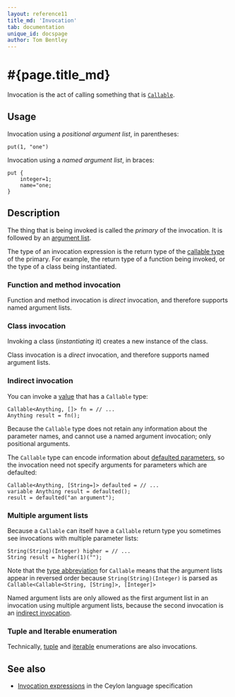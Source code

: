 ```yaml
---
layout: reference11
title_md: 'Invocation'
tab: documentation
unique_id: docspage
author: Tom Bentley
---
```


# #{page.title_md}

Invocation is the act of calling something that is 
[`Callable`](#{site.urls.apidoc_current}/Callable.type.html).

## Usage 

Invocation using a *positional argument list*, in parentheses:

<!-- try: -->
    put(1, "one")
    
Invocation using a *named argument list*, in braces:

<!-- try: -->
    put {
        integer=1;
        name="one;
    }

## Description

The thing that is being invoked is called the *primary* of the invocation. 
It is followed by an [argument list](../argument-list/).

The type of an invocation expression is the return type of the 
[callable type](../../structure/function#callable_type) of the primary. 
For example, the return type of a function being invoked, or the type of 
a class being instantiated.

### Function and method invocation

Function and method invocation is *direct* invocation, and therefore 
supports named argument lists.

### Class invocation

Invoking a class (*instantiating* it) creates a new instance of the class.

Class invocation is a *direct* invocation, and therefore supports 
named argument lists.

### Indirect invocation

You can invoke a [value](../../structure/value/) that has a 
`Callable` type:

<!-- try: -->
    Callable<Anything, []> fn = // ...
    Anything result = fn();

Because the `Callable` type does not retain any information about
the parameter names, and cannot use a named argument invocation; 
only positional arguments.

The `Callable` type can encode information about 
[defaulted parameters](../../structure/parameter-list/#defaulted_parameters), so the 
invocation need not specify arguments for parameters which are defaulted:

<!-- try: -->
    Callable<Anything, [String=]> defaulted = // ...
    variable Anything result = defaulted();
    result = defaulted("an argument");

### Multiple argument lists

Because a `Callable` can itself have a `Callable` return type you sometimes see
invocations with multiple parameter lists:

    String(String)(Integer) higher = // ...
    String result = higher(1)("");

Note that the [type abbreviation](../../structure/type-abbreviation/) 
for `Callable` means that the argument lists appear in 
reversed order because `String(String)(Integer)`
is parsed as `Callable<Callable<String, [String]>, [Integer]>`

Named argument lists are only allowed as the first argument list in 
an invocation using multiple argument lists, because the second 
invocation is an [indirect invocation](#indirect_invocation).

### Tuple and Iterable enumeration

Technically, [tuple](../tuple) and [iterable](../iterable/) 
enumerations are also invocations. 

## See also

* [Invocation expressions](#{site.urls.spec_current}#invocationexpressions) in 
  the Ceylon language specification

